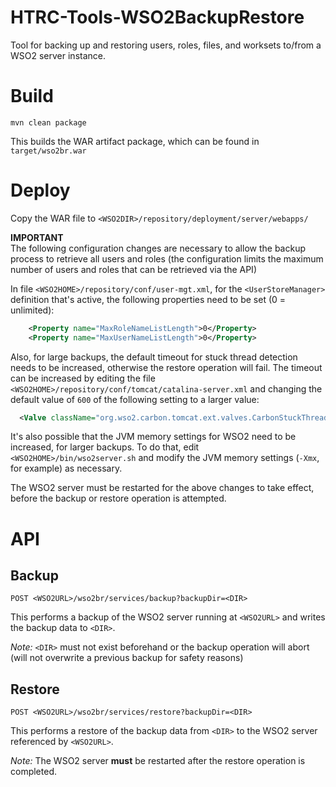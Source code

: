 # HTRC-Tools-WSO2BackupRestore
Tool for backing up and restoring users, roles, files, and worksets to/from a WSO2 server instance.

# Build

`mvn clean package`

This builds the WAR artifact package, which can be found in `target/wso2br.war`

# Deploy

Copy the WAR file to `<WSO2DIR>/repository/deployment/server/webapps/`

**IMPORTANT**  
The following configuration changes are necessary to allow the backup process to retrieve all users 
and roles (the configuration limits the maximum number of users and roles that can be retrieved via
the API)

In file `<WSO2HOME>/repository/conf/user-mgt.xml`, for the `<UserStoreManager>` definition that's 
active, the following properties need to be set (0 = unlimited):
```xml
    <Property name="MaxRoleNameListLength">0</Property>
    <Property name="MaxUserNameListLength">0</Property>
```

Also, for large backups, the default timeout for stuck thread detection needs to be increased, 
otherwise the restore operation will fail. The timeout can be increased by editing the file
`<WSO2HOME>/repository/conf/tomcat/catalina-server.xml` and changing the default value of `600` of
the following setting to a larger value:
```xml
  <Valve className="org.wso2.carbon.tomcat.ext.valves.CarbonStuckThreadDetectionValve" threshold="600"/>
```

It's also possible that the JVM memory settings for WSO2 need to be increased, for larger backups. To do
that, edit `<WSO2HOME>/bin/wso2server.sh` and modify the JVM memory settings (`-Xmx`, for example) as necessary.

The WSO2 server must be restarted for the above changes to take effect, before the backup or
restore operation is attempted.

# API

## Backup

`POST <WSO2URL>/wso2br/services/backup?backupDir=<DIR>`

This performs a backup of the WSO2 server running at `<WSO2URL>` and writes the backup data to `<DIR>`.

*Note:* `<DIR>` must not exist beforehand or the backup operation will abort (will not overwrite 
a previous backup for safety reasons)

## Restore

`POST <WSO2URL>/wso2br/services/restore?backupDir=<DIR>`

This performs a restore of the backup data from `<DIR>` to the WSO2 server referenced by `<WSO2URL>`.

*Note:* The WSO2 server **must** be restarted after the restore operation is completed.

